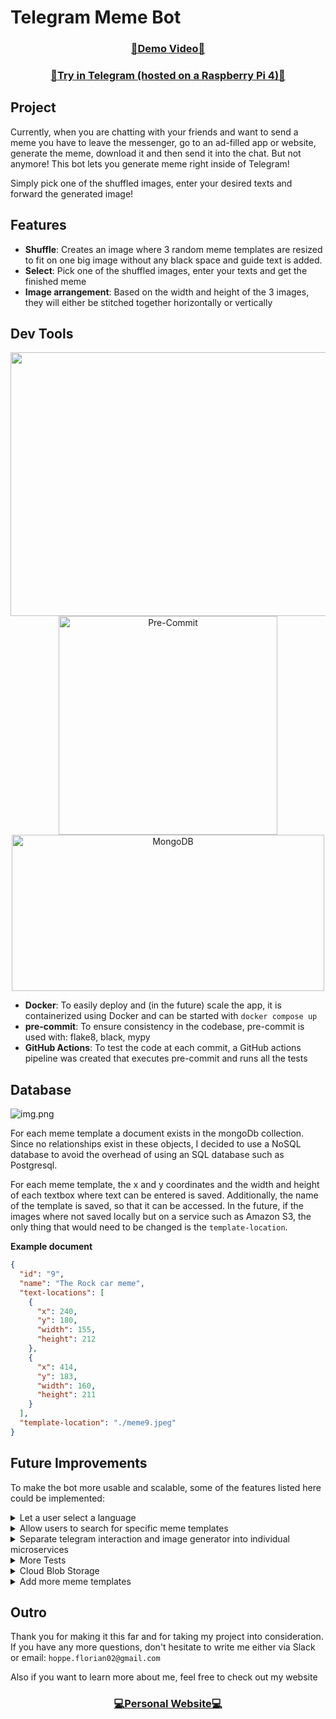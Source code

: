 # Telegram Meme Bot


<h3 align="center"><a target="_blank" href="https://www.youtube.com/watch?v=99mFfEvAQO4">🎥Demo Video🎥</a></h3>

<h3 align="center"><a target="_blank" href="https://t.me/jetbrains_challenge_bot">🤖Try in Telegram (hosted on  a Raspberry Pi 4)🤖</a></h3>

## Project
Currently, when you are chatting with your friends and want to send a meme
you have to leave the messenger, go to an ad-filled app or website, generate the meme, download it
and then send it into the chat. But not anymore! This bot lets you generate meme right inside of Telegram!

Simply pick one of the shuffled images, enter your desired texts and forward the generated image!

## Features

- **Shuffle**: Creates an image where 3 random meme templates are resized to fit on one big image without any black space and guide text is added.
- **Select**: Pick one of the shuffled images, enter your texts and get the finished meme
- **Image arrangement**: Based on the width and height of the 3 images, they will either be stitched together horizontally
or vertically

## Dev Tools
<p align="center">
  <img src="https://logos-world.net/wp-content/uploads/2021/02/Docker-Logo-2015-2017.png" alt="Docker" width="1500" height="421.875">


<img src="https://pre-commit.com/logo.svg" alt="Pre-Commit" width="350" height="350">
<img src="https://cdn.invicti.com/statics/img/drive/h2jfrvzrbyh1yff2n3wfu2hkqqps6x_uvqo.png" alt="MongoDB" width="500" height="250">
</p>

- **Docker**: To easily deploy and (in the future) scale the app, it is containerized using Docker and can be started
with ```docker compose up```
- **pre-commit**: To ensure consistency in the codebase, pre-commit is used with: flake8, black, mypy
- **GitHub Actions**: To test the code at each commit, a GitHub actions pipeline was created that executes pre-commit
and runs all the tests

## Database
![img.png](https://upload.wikimedia.org/wikipedia/commons/9/93/MongoDB_Logo.svg)

For each meme template a document exists in the mongoDb collection. Since no relationships
exist in these objects, I decided to use a NoSQL database to avoid the overhead of using an SQL database such as Postgresql.

For each meme template, the x and y coordinates and the width and height of each
textbox where text can be entered is saved. Additionally, the name of the template is saved, so that it can be
accessed. In the future, if the images where not saved locally but on a service such as Amazon S3, the only
thing  that would need to be changed is the ``template-location``.

**Example document**


```json
{
  "id": "9",
  "name": "The Rock car meme",
  "text-locations": [
    {
      "x": 240,
      "y": 180,
      "width": 155,
      "height": 212
    },
    {
      "x": 414,
      "y": 183,
      "width": 160,
      "height": 211
    }
  ],
  "template-location": "./meme9.jpeg"
}
```

## Future Improvements
To make the bot more usable and scalable, some of the features listed here
could be implemented:



<details>
    <summary>Let a user select a language</summary>

    Currently to change the language, the settings variable has to be changed
    and the server restarted. A feature could be added that lets users
    pick the language in which the bot communicates with them

</details>


 <details>
  <summary>Allow users to search for specific meme templates</summary>

    Currently the user has to call /shuffle until he finds a meme
    template that fits his needs. To avoid this, a feature could be
    added to let users search for specific templates
 </details>



 <details>
  <summary>Separate telegram interaction and image generator into individual microservices</summary>

    The part of the code that generates the code could be moved out into a separate
    docker container, to be able to scale it independetly without creating more
    instances of the container that interacts with the Telegram API
 </details>

 <details>
  <summary>More Tests</summary>

    Tests for test ImageShuffler class have already been added.
    But of course more tests for the other classes could be added to increase
    test test coverage of the project
 </details>

 <details>
  <summary>Cloud Blob Storage</summary>

    Currently all the templates are saved on the host server,
    which adds additional workload on a single machine.
    To prevent this and use more storage, a cloud service such as
    AWS S3 Cloud Storage could be used to store the images in the cloud.

 </details>

 <details>
  <summary>Add more meme templates</summary>

    Currently there are only 10 meme templates in the database.
    More templates should be added to give the user more options to choose from
 </details>

## Outro
Thank you for making it this far and for taking my project into consideration.
If you have any more questions, don't hesitate to write me either via Slack or email:
 `hoppe.florian02@gmail.com`

Also if you want to learn more about me, feel free to check out my website
<h3 align="center">
  <a href="https://www.flohop.com/" target="_blank">💻Personal Website💻</a>
</h3>
